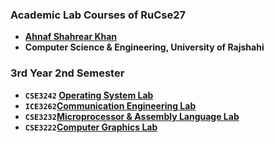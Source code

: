 ### Academic Lab Courses of RuCse27
- **[Ahnaf Shahrear Khan](https://github.com/ahnafshahrear)**
- **Computer Science & Engineering, University of Rajshahi**

### 3rd Year 2nd Semester
- **`CSE3242` [Operating System Lab](https://github.com/ahnafshahrear/Operating-System-Lab)**
- **`ICE3262`[Communication Engineering Lab](https://github.com/ahnafshahrear/Communication-Engineering-Lab)**
- **`CSE3232`[Microprocessor & Assembly Language Lab](https://github.com/ahnafshahrear/Microprocessor-And-Assembly-Language-Lab)**
- **`CSE3222`[Computer Graphics Lab](https://github.com/ahnafshahrear/Computer-Graphics-Lab)**
